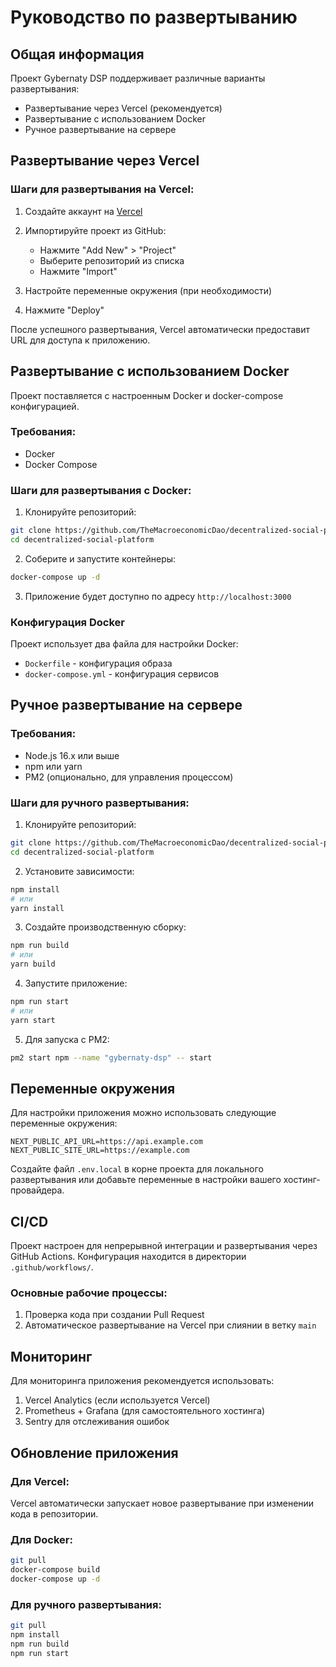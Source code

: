 # Руководство по развертыванию

## Общая информация

Проект Gybernaty DSP поддерживает различные варианты развертывания:
- Развертывание через Vercel (рекомендуется)
- Развертывание с использованием Docker
- Ручное развертывание на сервере

## Развертывание через Vercel

### Шаги для развертывания на Vercel:

1. Создайте аккаунт на [Vercel](https://vercel.com)
2. Импортируйте проект из GitHub:
   - Нажмите "Add New" > "Project"
   - Выберите репозиторий из списка
   - Нажмите "Import"

3. Настройте переменные окружения (при необходимости)
4. Нажмите "Deploy"

После успешного развертывания, Vercel автоматически предоставит URL для доступа к приложению.

## Развертывание с использованием Docker

Проект поставляется с настроенным Docker и docker-compose конфигурацией.

### Требования:
- Docker
- Docker Compose

### Шаги для развертывания с Docker:

1. Клонируйте репозиторий:
```bash
git clone https://github.com/TheMacroeconomicDao/decentralized-social-platform.git
cd decentralized-social-platform
```

2. Соберите и запустите контейнеры:
```bash
docker-compose up -d
```

3. Приложение будет доступно по адресу `http://localhost:3000`

### Конфигурация Docker

Проект использует два файла для настройки Docker:
- `Dockerfile` - конфигурация образа
- `docker-compose.yml` - конфигурация сервисов

## Ручное развертывание на сервере

### Требования:
- Node.js 16.x или выше
- npm или yarn
- PM2 (опционально, для управления процессом)

### Шаги для ручного развертывания:

1. Клонируйте репозиторий:
```bash
git clone https://github.com/TheMacroeconomicDao/decentralized-social-platform.git
cd decentralized-social-platform
```

2. Установите зависимости:
```bash
npm install
# или
yarn install
```

3. Создайте производственную сборку:
```bash
npm run build
# или
yarn build
```

4. Запустите приложение:
```bash
npm run start
# или
yarn start
```

5. Для запуска с PM2:
```bash
pm2 start npm --name "gybernaty-dsp" -- start
```

## Переменные окружения

Для настройки приложения можно использовать следующие переменные окружения:

```
NEXT_PUBLIC_API_URL=https://api.example.com
NEXT_PUBLIC_SITE_URL=https://example.com
```

Создайте файл `.env.local` в корне проекта для локального развертывания или добавьте переменные в настройки вашего хостинг-провайдера.

## CI/CD

Проект настроен для непрерывной интеграции и развертывания через GitHub Actions. Конфигурация находится в директории `.github/workflows/`.

### Основные рабочие процессы:

1. Проверка кода при создании Pull Request
2. Автоматическое развертывание на Vercel при слиянии в ветку `main`

## Мониторинг

Для мониторинга приложения рекомендуется использовать:

1. Vercel Analytics (если используется Vercel)
2. Prometheus + Grafana (для самостоятельного хостинга)
3. Sentry для отслеживания ошибок

## Обновление приложения

### Для Vercel:
Vercel автоматически запускает новое развертывание при изменении кода в репозитории.

### Для Docker:
```bash
git pull
docker-compose build
docker-compose up -d
```

### Для ручного развертывания:
```bash
git pull
npm install
npm run build
npm run start
``` 